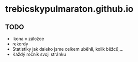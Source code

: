 # trebicskypulmaraton.github.io

## TODO
- Ikona v záložce
- rekordy
- Statistiky jak daleko jsme celkem uběhli, kolik běžců,...
- Každý ročník svoji stránku
